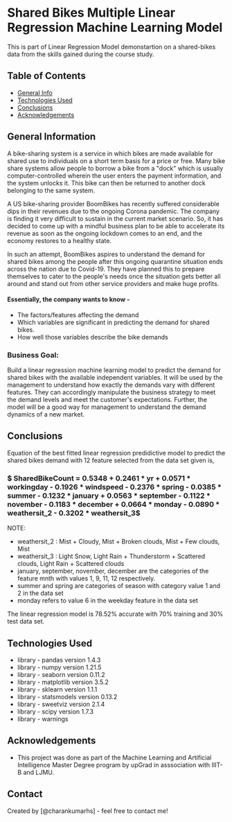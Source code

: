 # Shared Bikes Multiple Linear Regression Machine Learning Model
This is part of Linear Regression Model demonstartion on a shared-bikes data from the skills gained during the course study.

## Table of Contents
* [General Info](#general-information)
* [Technologies Used](#technologies-used)
* [Conclusions](#conclusions)
* [Acknowledgements](#acknowledgements)


## General Information
A bike-sharing system is a service in which bikes are made available for shared use to individuals on a short term basis for a price or free. Many bike share systems allow people to borrow a bike from a "dock" which is usually computer-controlled wherein the user enters the payment information, and the system unlocks it. This bike can then be returned to another dock belonging to the same system.

A US bike-sharing provider BoomBikes has recently suffered considerable dips in their revenues due to the ongoing Corona pandemic. The company is finding it very difficult to sustain in the current market scenario. So, it has decided to come up with a mindful business plan to be able to accelerate its revenue as soon as the ongoing lockdown comes to an end, and the economy restores to a healthy state. 

In such an attempt, BoomBikes aspires to understand the demand for shared bikes among the people after this ongoing quarantine situation ends across the nation due to Covid-19. They have planned this to prepare themselves to cater to the people's needs once the situation gets better all around and stand out from other service providers and make huge profits.

#### Essentially, the company wants to know - 
* The factors/features affecting the demand
* Which variables are significant in predicting the demand for shared bikes.
* How well those variables describe the bike demands

### Business Goal:
Build a linear regression machine learning model to predict the demand for shared bikes with the available independent variables. It will be used by the management to understand how exactly the demands vary with different features. They can accordingly manipulate the business strategy to meet the demand levels and meet the customer's expectations. Further, the model will be a good way for management to understand the demand dynamics of a new market.


## Conclusions

Equation of the best fitted linear regression predidictive model to predict the shared bikes demand with 12 feature selected from the data set given is,

### $ SharedBikeCount  = 0.5348 + 0.2461 * yr + 0.0571 * workingday - 0.1926 *  windspeed - 0.2376 * spring - 0.0385 * summer  -  0.1232 * january + 0.0563 * september - 0.1122 * november - 0.1183 * december + 0.0664 * monday - 0.0890 * weathersit_2 -  0.3202 * weathersit_3$ 

NOTE: 
* weathersit_2 : Mist + Cloudy, Mist + Broken clouds, Mist + Few clouds, Mist<br>
* weathersit_3 : Light Snow, Light Rain + Thunderstorm + Scattered clouds, Light Rain + Scattered clouds
* january, september, november, december are the categories of the feature mnth with values 1, 9, 11, 12 respectively.
* summer and spring are categories of season with category value 1 and 2 in the data set
* monday refers to value 6 in the weekday feature in the data set

The linear regression model is 78.52% accurate with 70% training and 30% test data set.


## Technologies Used
- library -  pandas  version  1.4.3
- library -  numpy  version  1.21.5
- library -  seaborn  version  0.11.2
- library -  matplotlib  version  3.5.2
- library -  sklearn  version  1.1.1
- library -  statsmodels  version  0.13.2
- library -  sweetviz  version  2.1.4
- library -  scipy  version  1.7.3
- library -  warnings

## Acknowledgements

- This project was done as part of the Machine Learning and Artificial Intelligence Master Degree program by upGrad in asssociation with IIIT-B and LJMU.


## Contact
Created by [@charankumarhs] - feel free to contact me!
